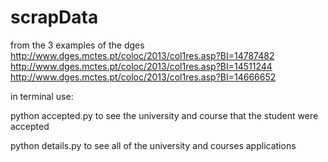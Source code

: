 # scrapData

from the 3 examples of the dges
http://www.dges.mctes.pt/coloc/2013/col1res.asp?BI=14787482
http://www.dges.mctes.pt/coloc/2013/col1res.asp?BI=14511244
http://www.dges.mctes.pt/coloc/2013/col1res.asp?BI=14666652

in terminal use:

python accepted.py              to see the university and course that the student were accepted


python details.py               to see all of the university and courses applications
